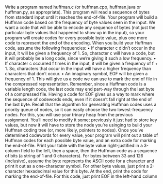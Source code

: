 Write a program named huffman.c (or huffman.cpp, huffman.java or huffman.py, as appropriate). This
program will read a sequence of bytes from standard input until it reaches the end-of-file. Your program
will build a Huffman code based on the frequency of byte values seen in the input.
We want a code that will be able to encode any sequence of bytes (not just the particular byte values
that happened to show up in the input), so your program will create codes for every possible byte
value, plus one more code to represent the end of the encoding. When you build your Huffman code,
assume the following frequencies:
• If character c didn’t occur in the input, it will be given a frequency of 1. So, character c will have
a code, but it will probably be a long code, since we’re giving it such a low frequency.
• If character c occurred f times in the input, it will be given a frequency of f + 1. So, characters
that occur in the input will have a higher frequency than characters that don’t occur.
• An imaginary symbol, EOF will be given a frequency of 1. This will give us a code we can use
to mark the end of file in the compressed representation. Remember, since a Huffman code is a
variable length code, the last code may end part-way through the last byte of a compressed file.
Having a code for EOF gives us a way to mark where the sequence of codewords ends, even if it
doesn’t fall right at the end of the last byte.
Recall that the algorithm for generating Huffman codes uses a priority queue of nodes, so it can easily
choose the two lowest-frequency nodes. For this, you will use your trinary heap from the previous
assignment. You’ll need to modify it some; previously it just had to store key values, but now it will
have to store the node you’re usinging to build your Huffman coding tree (or, more likely, pointers to
nodes).
Once you’ve determined codewords for every value, your program will print out a table of Huffman
codes for each possible byte value, and an extra code for marking the end-of-file. Print your table with
the byte value right-justified in a 3-column field to the left, then a space, then the Huffman code as a
sequence of bits (a string of 1 and 0 characters). For bytes between 33 and 126 (inclusive), assume the
byte represents the ASCII code for a character and print it out as a one-character symbol. For other
byte values, just print a 2-character hexadecimal value for this byte. At the end, print the code for
marking the end-of-file. For this code, just print EOF in the left-hand column
